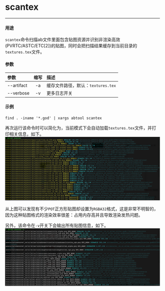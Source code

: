 # scantex
---

#### 用途

`scantex`命令扫描ab文件里面包含贴图资源并识别非渲染高效(PVRTC/ASTC/ETC[2])的贴图，同时会把扫描结果缓存到当前目录的`textures.tex`文件。

#### 参数

|参数|缩写|描述|
|:-|:-:|:-|
|--artifact|-a|缓存文件路径，默认：`textures.tex`|
|--verbose|-v|更多日志开关|

#### 示例

```
find . -iname '*.god' | xargs abtool scantex
```

再次运行该命令时可以简化为，当前模式下会自动加载`textures.tex`文件，并打印相关信息，如下。
![](scantex/scantex.png)

从上图可以发现有不少`POT`正方形贴图却设置为`RGBA32`格式，这是非常不明智的，因为这种贴图格式的渲染效率很差：占用内存高并且导致渲染发热问题。

另外，该命令在`-v`开关下会输出所有贴图信息，如下。
![](scantex/scantex-verbose.png)

